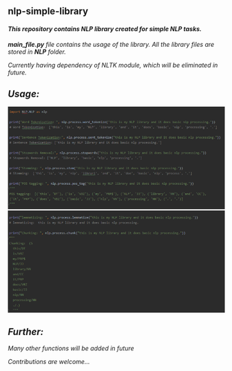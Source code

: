 <h2>nlp-simple-library</h2>
<h4><i>This repository contains NLP library created for simple NLP tasks.<i></h4>
  <p><b>main_file.py</b> file contains the usage of the library. All the library files are stored in <b>NLP</b> folder. </p> 
  <p>Currently having dependency of NLTK module, which will be eliminated in future. <p>
<h2> Usage: </h2>
<img src="snapshots/img1.PNG"></img>
<img src="snapshots/img2.PNG"></img>

<h2> Further: </h2>
<p> Many other functions will be added in future</p>
<p> Contributions are welcome... </p>
